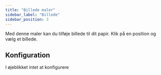 ```yaml
---
title: "Billede maler"
sidebar_label: "Billede"
sidebar_position: 3
---
```


Med denne maler kan du tilføje billede til dit papir. Klik på en position og vælg et billede.

## Konfiguration

I øjeblikket intet at konfigurere
